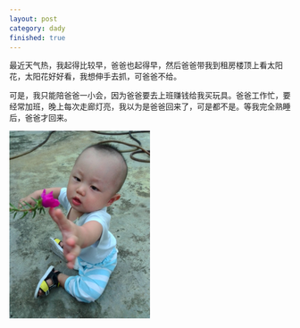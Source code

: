 ```yaml
---
layout: post
category: dady
finished: true
---
```

最近天气热，我起得比较早，爸爸也起得早，然后爸爸带我到租房楼顶上看太阳花，太阳花好好看，我想伸手去抓，可爸爸不给。

可是，我只能陪爸爸一小会，因为爸爸要去上班赚钱给我买玩具。爸爸工作忙，要经常加班，晚上每次走廊灯亮，我以为是爸爸回来了，可是都不是。等我完全熟睡后，爸爸才回来。
<p><img src="/img/2017/2017_09_15_玩太阳花.jpg" width="50%"/> </p>
